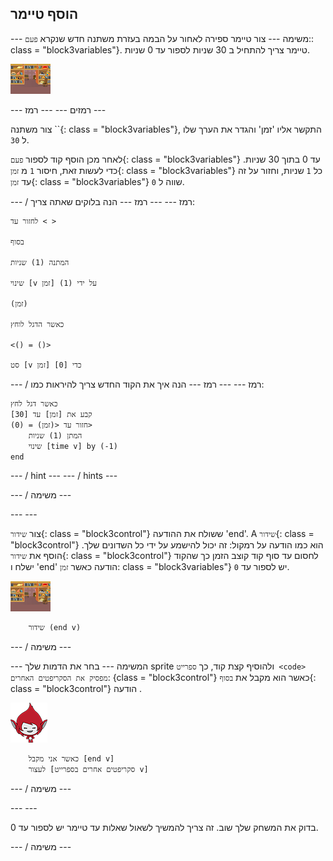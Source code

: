 ## הוסף טיימר

\--- משימה \--- צור טיימר ספירה לאחור על הבמה בעזרת משתנה חדש שנקרא `פעם`:: class = "block3variables"}. טיימר צריך להתחיל ב 30 שניות לספור עד 0 שניות.

![שלב ספרייט](images/stage-sprite.png)

\--- רמזים \--- \--- רמז \---

צור משתנה ``{: class = "block3variables"}, התקשר אליו 'זמן' והגדר את הערך שלו ל `30`.

לאחר מכן הוסף קוד לספור `פעם`{: class = "block3variables"} עד 0 בתוך 30 שניות. כדי לעשות זאת, חיסור `1` מ `זמן`{: class = "block3variables"} כל `1` שניות, וחזור על זה עד `זמן`{: class = "block3variables"} שווה ל `0`.

\--- / רמז \--- \--- רמז \--- הנה בלוקים שאתה צריך:

```blocks3
לחזור עד < >

בסוף

המתנה (1) שניות

שינוי [v זמן] על ידי (1)

(זמן)

כאשר הדגל לוחץ

<() = ()>

סט [v זמן] כדי [0]
```

\--- / רמז \--- \--- רמז \--- הנה איך את הקוד החדש צריך להיראות כמו:

```blocks3
כאשר דגל לחץ
קבע את [זמן] עד [30]
חזור עד <(זמן) = (0)>
    המתן (1) שניות
    שינוי [time v] by (-1)
end
```

\--- / hint \--- \--- / hints \---

\--- / משימה \---

\--- \---

צור `שידור`{: class = "block3control"} ששולח את ההודעה 'end'. A `שידור`{: class = "block3control"} הוא כמו הודעה על רמקול: זה יכול להישמע על ידי כל השדונים שלך. הוסף את `שידור`{: class = "block3control"} לחסום עד סוף קוד קוצב הזמן כך שהקוד ישלח ו 'end' הודעה כאשר `זמן`: class = "block3variables"} יש לספור עד `0`.

![שלב ספרייט](images/stage-sprite.png)

```blocks3
    שידור (end v)
```

\--- / משימה \---

\--- המשימה \--- בחר את הדמות שלך sprite ולהוסיף קצת קוד, כך `ספרייט <code> מפסיק את הסקריפטים האחרים`: {class = "block3control"} כאשר הוא מקבל את `בסוף`{: class = "block3control"} הודעה .

![גיגה רוטטת](images/giga-sprite.png)

```blocks3
    כאשר אני מקבל [end v]
    לעצור [סקריפטים אחרים בספרייט v]
```

\--- / משימה \---

\--- \---

בדוק את המשחק שלך שוב. זה צריך להמשיך לשאול שאלות עד טיימר יש לספור עד 0.

\--- / משימה \---